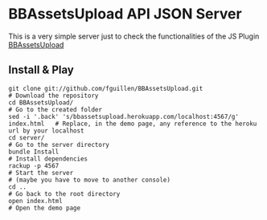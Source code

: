 # BBAssetsUpload API JSON Server

This is a very simple server just to check the functionalities of the JS Plugin [BBAssetsUpload](https://github.com/fguillen/BBAssetsUpload)

## Install & Play

    git clone git://github.com/fguillen/BBAssetsUpload.git                        # Download the repository
    cd BBAssetsUpload/                                                            # Go to the created folder
    sed -i '.back' 's/bbassetsupload.herokuapp.com/localhost:4567/g' index.html   # Replace, in the demo page, any reference to the heroku url by your localhost
    cd server/                                                                    # Go to the server directory
    bundle Install                                                                # Install dependencies
    rackup -p 4567                                                                # Start the server
    # (maybe you have to move to another console)
    cd ..                                                                         # Go back to the root directory
    open index.html                                                               # Open the demo page


